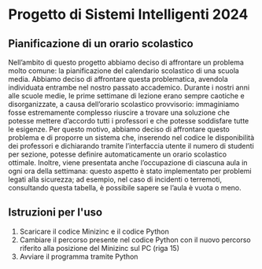 # Progetto di Sistemi Intelligenti 2024
## Pianificazione di un orario scolastico

Nell’ambito di questo progetto abbiamo deciso di affrontare un problema molto comune: la pianificazione del calendario scolastico di una scuola media. 
Abbiamo deciso di affrontare questa problematica, avendola individuata entrambe nel nostro passato accademico. Durante i nostri anni alle scuole medie, le prime settimane di lezione erano sempre caotiche e disorganizzate, a causa dell’orario scolastico provvisorio: immaginiamo fosse estremamente complesso riuscire a trovare una soluzione che potesse mettere d’accordo tutti i professori e che potesse soddisfare tutte le esigenze. Per questo motivo, abbiamo deciso di affrontare questo problema e di proporre un sistema che, inserendo nel codice le disponibilità dei professori e dichiarando tramite l’interfaccia utente il numero di studenti per sezione, potesse definire automaticamente un orario scolastico ottimale. 
Inoltre, viene presentata anche l’occupazione di ciascuna aula in ogni ora della settimana: questo aspetto è stato implementato per problemi legati alla sicurezza; ad esempio, nel caso di incidenti o terremoti, consultando questa tabella, è possibile sapere se l’aula è vuota o meno.

## Istruzioni per l'uso
1. Scaricare il codice Minizinc e il codice Python
2. Cambiare il percorso presente nel codice Python con il nuovo percorso riferito alla posizione del Minizinc sul PC (riga 15)
3. Avviare il programma tramite Python
